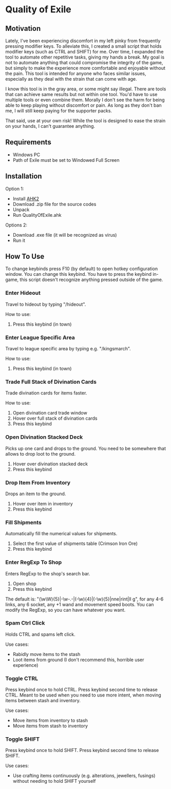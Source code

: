 # Quality of Exile

## Motivation

Lately, I've been experiencing discomfort in my left pinky from frequently pressing modifier keys. To alleviate this, I created a small script that holds modifier keys (such as CTRL and SHIFT) for me. Over time, I expanded the tool to automate other repetitive tasks, giving my hands a break. My goal is not to automate anything that could compromise the integrity of the game, but simply to make the experience more comfortable and enjoyable without the pain. This tool is intended for anyone who faces similar issues, especially as they deal with the strain that can come with age.

I know this tool is in the gray area, or some might say illegal. There are tools that can achieve same results but not within one tool. You'd have to use multiple tools or even combine them. Morally I don't see the harm for being able to keep playing without discomfort or pain. As long as they don't ban me, I will still keep paying for the supporter packs.

That said, use at your own risk! While the tool is designed to ease the strain on your hands, I can't guarantee anything.

## Requirements

- Windows PC
- Path of Exile must be set to Windowed Full Screen

## Installation

Option 1:
- Install [AHK2](https://www.autohotkey.com/)
- Download .zip file for the source codes
- Unpack
- Run QualityOfExile.ahk

Options 2:
- Download .exe file (it will be recognized as virus)
- Run it

## How To Use

To change keybinds press F10 (by default) to open hotkey configuration window. You can change this keybind. You have to press the keybind in-game, this script doesn't recognize anything pressed outside of the game.

### Enter Hideout
Travel to hideout by typing "/hideout".

How to use:
1. Press this keybind (in town)

### Enter League Specific Area
Travel to league specific area by typing e.g. "/kingsmarch".

How to use:
1. Press this keybind (in town)

### Trade Full Stack of Divination Cards
Trade divination cards for items faster.

How to use:
1. Open divination card trade window
2. Hover over full stack of divination cards
3. Press this keybind

### Open Divination Stacked Deck
Picks up one card and drops to the ground. You need to be somewhere that allows to drop loot to the ground. 

1. Hover over divination stacked deck
2. Press this keybind

### Drop Item From Inventory
Drops an item to the ground.

1. Hover over item in inventory
2. Press this keybind

### Fill Shipments
Automatically fill the numerical values for shipments.

1. Select the first value of shipments table (Crimson Iron Ore)
2. Press this keybind

### Enter RegExp To Shop
Enters RegExp to the shop's search bar.

1. Open shop
2. Press this keybind

The default is: "(\w\W){5}|-\w-.-|(-\w){4}|(-\w){5}|nne|rint|ll g", for any 4-6 links, any 6 socket, any +1 wand and movement speed boots. You can modify the RegExp, so you can have whatever you want.

### Spam Ctrl Click
Holds CTRL and spams left click.

Use cases:
- Rabidly move items to the stash
- Loot items from ground (I don't recommend this, horrible user experience)

### Toggle CTRL
Press keybind once to hold CTRL. Press keybind second time to release CTRL. Meant to be used when you need to use more intent, when moving items between stash and inventory.

Use cases:
- Move items from inventory to stash
- Move items from stash to inventory 

### Toggle SHIFT
Press keybind once to hold SHIFT. Press keybind second time to release SHIFT.

Use cases:
- Use crafting items continuously (e.g. alterations, jewellers, fusings) without needing to hold SHIFT yourself

